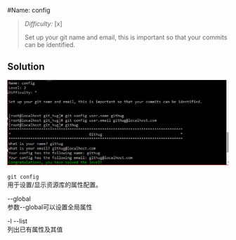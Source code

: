 #Name: config    

>*Difficulty:* [x]  
>
>Set up your git name and email, this is important so that your commits can be identified.
  
Solution  
-------------------------
![level2_0](images/level2_0.png)  

`git config`  
用于设置/显示资源库的属性配置。

--global  
	参数--global可以设置全局属性  

-l  --list   
	列出已有属性及其值